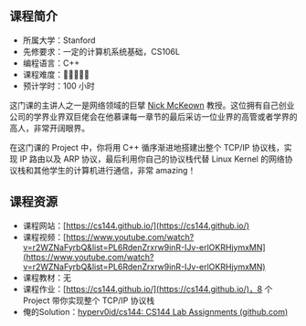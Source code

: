 ## 课程简介

-   所属大学：Stanford
-   先修要求：一定的计算机系统基础，CS106L
-   编程语言：C++
-   课程难度：🌟🌟🌟🌟🌟
-   预计学时：100 小时

这门课的主讲人之一是网络领域的巨擘 [Nick McKeown](http://yuba.stanford.edu/~nickm/index.html) 教授。这位拥有自己创业公司的学界业界双巨佬会在他慕课每一章节的最后采访一位业界的高管或者学界的高人，非常开阔眼界。

在这门课的 Project 中，你将用 C++ 循序渐进地搭建出整个 TCP/IP 协议栈，实现 IP 路由以及 ARP 协议，最后利用你自己的协议栈代替 Linux Kernel 的网络协议栈和其他学生的计算机进行通信，非常 amazing！

## 课程资源

-   课程网站：[https://cs144.github.io/](https://cs144.github.io/)
-   课程视频：[https://www.youtube.com/watch?v=r2WZNaFyrbQ&list=PL6RdenZrxrw9inR-IJv-erlOKRHjymxMN](https://www.youtube.com/watch?v=r2WZNaFyrbQ&list=PL6RdenZrxrw9inR-IJv-erlOKRHjymxMN)
-   课程教材：无
-   课程作业：[https://cs144.github.io/](https://cs144.github.io/)，8 个 Project 带你实现整个 TCP/IP 协议栈
- 俺的Solution：[hyperv0id/cs144: CS144 Lab Assignments (github.com)](https://github.com/hyperv0id/cs144)